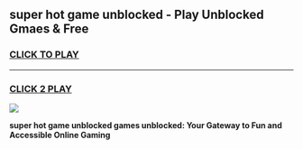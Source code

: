 
## super hot game unblocked - Play Unblocked Gmaes & Free
<h3>
<a href="https://premium.freeplayer.one?title=super_hot_game_unblocked&ref=20F">CLICK TO PLAY</a></h3>
<hr>

<h3>
<a href="https://premium.freeplayer.one?title=super_hot_game_unblocked&ref=20F">CLICK 2 PLAY</a>
  
</h3>

<a href="https://premium.freeplayer.one?title=super_hot_game_unblocked&ref=20F/"><img src="https://clearcache.store/games.png"></a>


**super hot game unblocked games unblocked: Your Gateway to Fun and Accessible Online Gaming**
